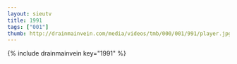 ```yaml
--- 
layout: sieutv
title: 1991
tags: ["001"]
thumb: http://drainmainvein.com/media/videos/tmb/000/001/991/player.jpg
---
```

{% include drainmainvein key="1991" %} 
